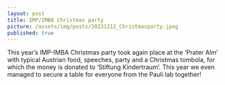 ```yaml
---
layout: post
title: IMP/IMBA Christmas party
picture: /assets/img/posts/20231212_Christmasparty.jpeg
published: true
---
```

This year’s IMP-IMBA Christmas party took again place at the ‘Prater Alm’ with typical Austrian food, speeches, party and a Christmas tombola, for which the money is donated to ‘Stiftung Kindertraum’. This year we even managed to secure a table for everyone from the Pauli lab together!

